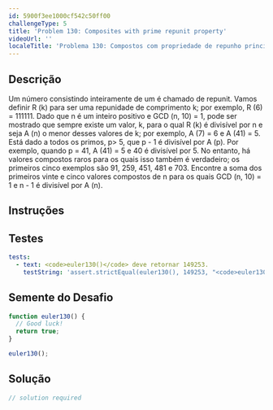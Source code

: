 ```yaml
---
id: 5900f3ee1000cf542c50ff00
challengeType: 5
title: 'Problem 130: Composites with prime repunit property'
videoUrl: ''
localeTitle: 'Problema 130: Compostos com propriedade de repunho principal'
---
```


## Descrição
<section id="description"> Um número consistindo inteiramente de um é chamado de repunit. Vamos definir R (k) para ser uma repunidade de comprimento k; por exemplo, R (6) = 111111. Dado que n é um inteiro positivo e GCD (n, 10) = 1, pode ser mostrado que sempre existe um valor, k, para o qual R (k) é divisível por n e seja A (n) o menor desses valores de k; por exemplo, A (7) = 6 e A (41) = 5. Está dado a todos os primos, p&gt; 5, que p - 1 é divisível por A (p). Por exemplo, quando p = 41, A (41) = 5 e 40 é divisível por 5. No entanto, há valores compostos raros para os quais isso também é verdadeiro; os primeiros cinco exemplos são 91, 259, 451, 481 e 703. Encontre a soma dos primeiros vinte e cinco valores compostos de n para os quais GCD (n, 10) = 1 e n - 1 é divisível por A (n). </section>

## Instruções
<section id="instructions">
</section>

## Testes
<section id='tests'>

```yml
tests:
  - text: <code>euler130()</code> deve retornar 149253.
    testString: 'assert.strictEqual(euler130(), 149253, "<code>euler130()</code> should return 149253.");'

```

</section>

## Semente do Desafio
<section id='challengeSeed'>

<div id='js-seed'>

```js
function euler130() {
  // Good luck!
  return true;
}

euler130();

```

</div>



</section>

## Solução
<section id='solution'>

```js
// solution required
```
</section>
